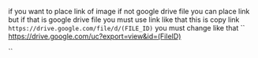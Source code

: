 if you want to place link of image
if not google drive file you can place link
but if that is google drive file you must use link like that
this is copy link
``
https://drive.google.com/file/d/(FILE_ID)
``
you must change like that
``
https://drive.google.com/uc?export=view&id=(FileID)

``